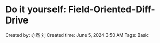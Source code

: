 # Do it yourself: Field-Oriented-Diff-Drive

Created by: 亦然 刘
Created time: June 5, 2024 3:50 AM
Tags: Basic